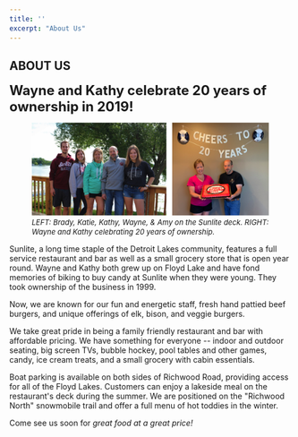 ```yaml
---
title: ''
excerpt: "About Us"
---
```


<h2>ABOUT US</h2>

<strong> <font size="5"> Wayne and Kathy celebrate 20 years of ownership in 2019! </font> </strong>

<figure>
  <img src="\assets\20years.png">
  <figcaption> <font size="2"> <i> LEFT: Brady, Katie, Kathy, Wayne, &amp; Amy on the Sunlite deck. RIGHT: Wayne and Kathy celebrating 20 years of ownership. </i> </font> </figcaption>
</figure>


Sunlite, a long time staple of the Detroit Lakes community, features a full service restaurant and bar as well as a small grocery store that is open year round. Wayne and Kathy both grew up on Floyd Lake and have fond memories of biking to buy candy at Sunlite when they were young. They took ownership of the business in 1999.

Now, we are known for our fun and energetic staff, fresh hand pattied beef burgers, and unique offerings of elk, bison, and veggie burgers.

We take great pride in being a family friendly restaurant and bar with affordable pricing. We have something for everyone -- indoor and outdoor seating, big screen TVs, bubble hockey, pool tables and other games, candy, ice cream treats, and a small grocery with cabin essentials.

Boat parking is available on both sides of Richwood Road, providing access for all of the Floyd Lakes. Customers can enjoy a lakeside meal on the restaurant's deck during the summer. We are positioned on the "Richwood North" snowmobile trail and offer a full menu of hot toddies in the winter. 

Come see us soon for <i>great food at a great price!</i>

